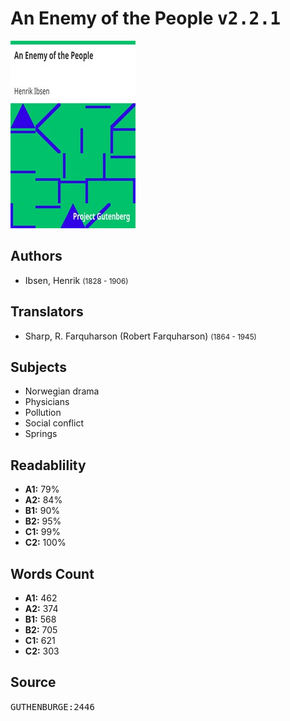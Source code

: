 # An Enemy of the People <kbd>v2.2.1</kbd>

![](./cover.medium.jpg "")

## Authors


 - Ibsen, Henrik <small>(1828 - 1906)</small>

## Translators


 - Sharp, R. Farquharson (Robert Farquharson) <small>(1864 - 1945)</small>

## Subjects


 - Norwegian drama
 - Physicians
 - Pollution
 - Social conflict
 - Springs

## Readablility


 - **A1:** 79%
 - **A2:** 84%
 - **B1:** 90%
 - **B2:** 95%
 - **C1:** 99%
 - **C2:** 100%

## Words Count


 - **A1:** 462
 - **A2:** 374
 - **B1:** 568
 - **B2:** 705
 - **C1:** 621
 - **C2:** 303

## Source


<kbd>GUTHENBURGE:2446</kbd>
